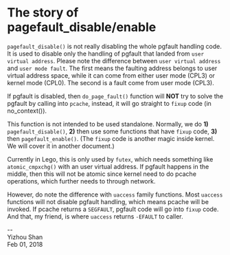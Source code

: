 # The story of pagefault_disable/enable

`pagefault_disable()` is not really disabling the whole pgfault handling code. It is used to disable only the handling of pgfault that landed from `user virtual address`. Please note the difference between `user virtual address` and `user mode fault`. The first means the faulting address belongs to user virtual address space, while it can come from either user mode (CPL3) or kernel mode (CPL0). The second is a fault come from user mode (CPL3).

If pgfault is disabled, then `do_page_fault()` function will __NOT__ try to solve the pgfault by calling into `pcache`, instead, it will go straight to `fixup` code (in no_context()).

This function is not intended to be used standalone. Normally, we do __1)__ `pagefault_disable()`, __2)__ then use some functions that have `fixup` code, __3)__ then `pagefault_enable()`. (The `fixup` code is another magic inside kernel. We will cover it in another document.)

Currently in Lego, this is only used by `futex`, which needs something like `atomic_cmpxchg()` with an user virtual address. If pgfault happens in the middle, then this will not be atomic since kernel need to do pcache operations, which further needs to through network.

However, do note the difference with `uaccess` family functions. Most `uaccess` functions will not disable pgfault handling, which means pcache will be invoked. If pcache returns a `SEGFAULT`, pgfault code will go into `fixup` code. And that, my friend, is where `uaccess` returns `-EFAULT` to caller.

--  
Yizhou Shan  
Feb 01, 2018
